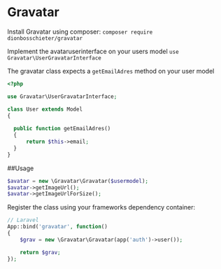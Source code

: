 # Gravatar

Install Gravatar using composer:
`composer require dionbosschieter/gravatar`

Implement the avataruserinterface on your users model
`use Gravatar\UserGravatarInterface`

The gravatar class expects a `getEmailAdres` method on your user model
```php
<?php

use Gravatar\UserGravatarInterface;

class User extends Model  
{
  
  public function getEmailAdres()
  {
      return $this->email;
  }
}
```

##Usage 

```php
$avatar = new \Gravatar\Gravatar($usermodel);
$avatar->getImageUrl();
$avatar->getImageUrlForSize();
```

Register the class using your frameworks dependency container:
```php
// Laravel
App::bind('gravatar', function()
{
    $grav = new \Gravatar\Gravatar(app('auth')->user());

    return $grav;
});
```
